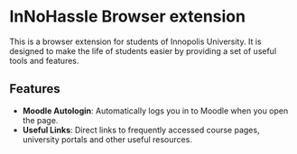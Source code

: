 # InNoHassle Browser extension

This is a browser extension for students of Innopolis University. It is designed to make the life of students easier by providing a set of useful tools and features.

## Features

- **Moodle Autologin**: Automatically logs you in to Moodle when you open the page.
- **Useful Links**: Direct links to frequently accessed course pages, university portals and other useful resources.

